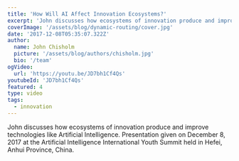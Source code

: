 ```yaml
---
title: 'How Will AI Affect Innovation Ecosystems?'
excerpt: 'John discusses how ecosystems of innovation produce and improve technologies like Artificial Intelligence. Presentation given on December 8, 2017 at the Artificial Intelligence International Youth Summit held in Hefei, Anhui Province, China.'
coverImage: '/assets/blog/dynamic-routing/cover.jpg'
date: '2017-12-08T05:35:07.322Z'
author:
  name: John Chisholm
  picture: '/assets/blog/authors/chisholm.jpg'
  bio: '/team'
ogVideo:
  url: 'https://youtu.be/JD7bh1Cf4Qs'
youtubeId: 'JD7bh1Cf4Qs'
featured: 4
type: video
tags:
  - innovation
---
```


John discusses how ecosystems of innovation produce and improve technologies like Artificial Intelligence. Presentation given on December 8, 2017 at the Artificial Intelligence International Youth Summit held in Hefei, Anhui Province, China.